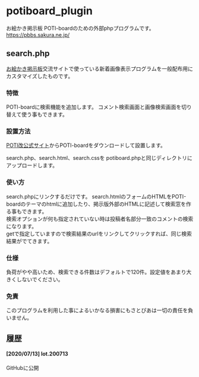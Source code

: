 # potiboard_plugin
お絵かき掲示板 POTI-boardのための外部phpプログラムです。 https://pbbs.sakura.ne.jp/

## search.php

[お絵かき掲示板](https://pbbs.sakura.ne.jp/)交流サイトで使っている新着画像表示プログラムを一般配布用にカスタマイズしたものです。

### 特徴

POTI-boardに検索機能を追加します。
コメント検索画面と画像検索画面を切り替えて使う事もできます。

### 設置方法

[POTI改公式サイト](https://poti-k.info/)からPOTI-boardをダウンロードして設置します。

search.php、search.html、search.cssを
potiboard.phpと同じディレクトリにアップロードします。

### 使い方

search.phpにリンクするだけです。 
search.htmlのフォームのHTMLをPOTI-boardのテーマのhtmlに追加したり、掲示版外部のHTMLに記述して検索窓を作る事もできます。  
検索オプションが何も指定されていない時は投稿者名部分一致のコメントの検索になります。  
getで指定していますので検索結果のurlをリンクしてクリックすれば、同じ検索結果がでてきます。  

### 仕様

負荷がやや高いため、検索できる件数はデフォルトで120件。設定値をあまり大きくしないでください。

### 免責

このプログラムを利用した事によるいかなる損害にもさとぴあは一切の責任を負いません。

## 履歴
#### [2020/07/13] lot.200713
GitHubに公開
